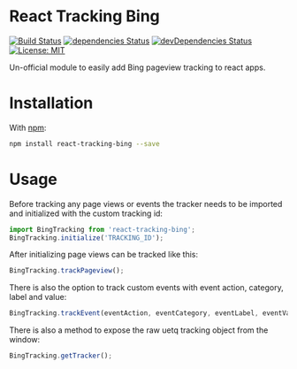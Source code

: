 # React Tracking Bing

[![Build Status](https://travis-ci.org/realalexbarge/react-tracking-bing.svg?branch=master)](https://travis-ci.org/realalexbarge/react-tracking-bing) [![dependencies Status](https://david-dm.org/realalexbarge/react-tracking-bing/status.svg)](https://david-dm.org/realalexbarge/react-tracking-bing) [![devDependencies Status](https://david-dm.org/realalexbarge/react-tracking-bing/dev-status.svg)](https://david-dm.org/realalexbarge/react-tracking-bing?type=dev) [![License: MIT](https://img.shields.io/badge/License-MIT-blue.svg)](https://opensource.org/licenses/MIT)

Un-official module to easily add Bing pageview tracking to react apps.

# Installation

With [npm](https://www.npmjs.com/):

```bash
npm install react-tracking-bing --save
```

# Usage

Before tracking any page views or events the tracker needs to be imported and initialized with the custom tracking id:

```js
import BingTracking from 'react-tracking-bing';
BingTracking.initialize('TRACKING_ID');
```

After initializing page views can be tracked like this:

```js
BingTracking.trackPageview();
```

There is also the option to track custom events with event action, category, label and value:

```js
BingTracking.trackEvent(eventAction, eventCategory, eventLabel, eventValue);
```

There is also a method to expose the raw uetq tracking object from the window:

```js
BingTracking.getTracker();
```

